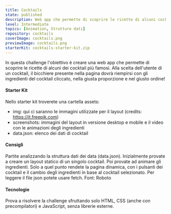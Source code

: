 ```yaml
---
title: Cocktails
state: published
description: Web app che permette di scoprire le ricette di alcuni cocktail visualizzandoli in un bicchiere con le giuste proporzioni.
level: Intermediate
topics: [Animation, Strutture dati]
repository: cocktails
coverImage: cocktails.png
previewImage: cocktails.png
starterKit: cocktails-starter-kit.zip
---
```


In questa challenge l'obiettivo è creare una web app che permette di scoprire le ricette di alcuni dei cocktail più famosi. Alla scelta dell'utente di un cocktail, il bicchiere presente nella pagina dovrà riempirsi con gli ingredienti del cocktail cliccato, nella giusta proporzione e nel giusto ordine!

#### Starter Kit
Nello starter kit troverete una cartella assets:
- img: qui ci saranno le immagini utilizzate per il layout (credits: https://it.freepik.com)
- screenshots: immagini del layout in versione desktop e mobile e il video con le animazioni degli ingredienti
- data.json: elenco dei dati di cocktail

#### Consigli
Partite analizzando la struttura dati dei data (data.json). Inizialmente provate a creare un layout statico di un singolo cocktail. Poi provate ad animare gli ingredienti. Solo a quel punto rendete la pagina dinamica, con i pulsanti dei cocktail e il cambio degli ingredienti in base al cocktail selezionato. Per leggere il file json potete usare fetch. Font: Roboto

#### Tecnologie
Prova a risolvere la challenge sfruttando solo HTML, CSS (anche con precompilatori) e JavaScript, senza librerie esterne.